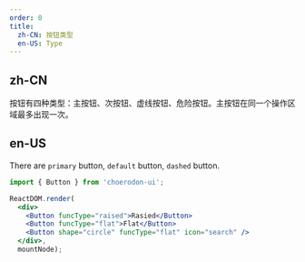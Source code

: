 ```yaml
---
order: 0
title:
  zh-CN: 按钮类型
  en-US: Type
---
```


## zh-CN

按钮有四种类型：主按钮、次按钮、虚线按钮、危险按钮。主按钮在同一个操作区域最多出现一次。

## en-US

There are `primary` button, `default` button, `dashed` button.

````jsx
import { Button } from 'choerodon-ui';

ReactDOM.render(
  <div>
    <Button funcType="raised">Rasied</Button>
    <Button funcType="flat">Flat</Button>
    <Button shape="circle" funcType="flat" icon="search" />
  </div>,
  mountNode);
````
